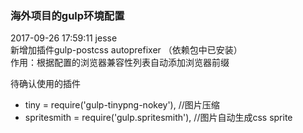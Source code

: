### 海外项目的gulp环境配置
2017-09-26 17:59:11 jesse  
新增加插件gulp-postcss autoprefixer  （依赖包中已安装）  
作用：根据配置的浏览器兼容性列表自动添加浏览器前缀

待确认使用的插件  

* tiny = require('gulp-tinypng-nokey'), //图片压缩
* spritesmith = require('gulp.spritesmith'), //图片自动生成css sprite